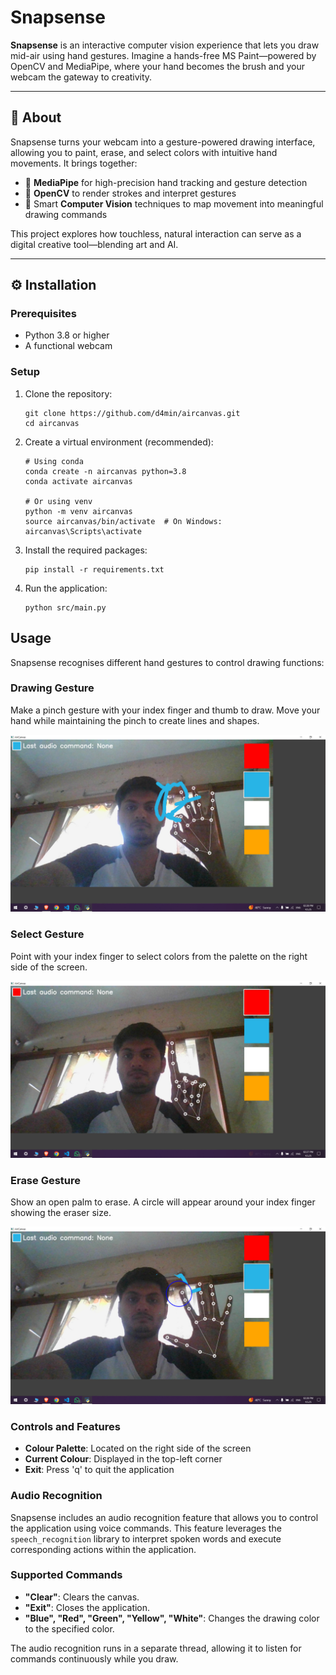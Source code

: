 # Snapsense

**Snapsense** is an interactive computer vision experience that lets you draw mid-air using hand gestures. Imagine a hands-free MS Paint—powered by OpenCV and MediaPipe, where your hand becomes the brush and your webcam the gateway to creativity.

---

## 🧠 About

Snapsense turns your webcam into a gesture-powered drawing interface, allowing you to paint, erase, and select colors with intuitive hand movements. It brings together:

- 🎯 **MediaPipe** for high-precision hand tracking and gesture detection  
- 🎨 **OpenCV** to render strokes and interpret gestures  
- 🤖 Smart **Computer Vision** techniques to map movement into meaningful drawing commands  

This project explores how touchless, natural interaction can serve as a digital creative tool—blending art and AI.

---

## ⚙️ Installation

### Prerequisites

- Python 3.8 or higher  
- A functional webcam

### Setup

1. Clone the repository:
   ```
   git clone https://github.com/d4min/aircanvas.git
   cd aircanvas
   ```

2. Create a virtual environment (recommended):
   ```
   # Using conda
   conda create -n aircanvas python=3.8
   conda activate aircanvas
   
   # Or using venv
   python -m venv aircanvas
   source aircanvas/bin/activate  # On Windows: aircanvas\Scripts\activate
   ```

3. Install the required packages:
   ```
   pip install -r requirements.txt
   ```

4. Run the application:
   ```
   python src/main.py
   ```
## Usage


Snapsense recognises different hand gestures to control drawing functions:

### Drawing Gesture

Make a pinch gesture with your index finger and thumb to draw. Move your hand while maintaining the pinch to create lines and shapes.

![Demonstration of Pinch Gesture](images/draw.png)

### Select Gesture

Point with your index finger to select colors from the palette on the right side of the screen.

![Demonstration of Select Gesture](images/select.png)


### Erase Gesture

Show an open palm to erase. A circle will appear around your index finger showing the eraser size.

![Demonstration of Erase Gesture](images/erase.png)


### Controls and Features
- **Colour Palette**: Located on the right side of the screen
- **Current Colour**: Displayed in the top-left corner
- **Exit**: Press 'q' to quit the application

### Audio Recognition 

Snapsense includes an audio recognition feature that allows you to control the application using voice commands. This feature leverages the `speech_recognition` library to interpret spoken words and execute corresponding actions within the application.

### Supported Commands
- **"Clear"**: Clears the canvas.
- **"Exit"**: Closes the application.
- **"Blue", "Red", "Green", "Yellow", "White"**: Changes the drawing color to the specified color.

The audio recognition runs in a separate thread, allowing it to listen for commands continuously while you draw.
